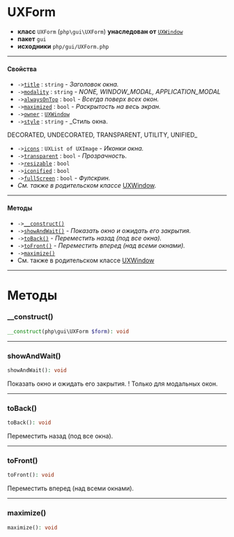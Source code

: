 # UXForm

- **класс** `UXForm` (`php\gui\UXForm`) **унаследован от** [`UXWindow`](https://github.com/jphp-group/jphp-gui-ext/blob/master/jphp-gui-ext/api-docs/classes/php/gui/UXWindow.ru.md)
- **пакет** `gui`
- **исходники** `php/gui/UXForm.php`

---

#### Свойства

- `->`[`title`](#prop-title) : `string` - _Заголовок окна._
- `->`[`modality`](#prop-modality) : `string` - _NONE, WINDOW_MODAL, APPLICATION_MODAL_
- `->`[`alwaysOnTop`](#prop-alwaysontop) : `bool` - _Всегда поверх всех окон._
- `->`[`maximized`](#prop-maximized) : `bool` - _Раскрытость на весь экран._
- `->`[`owner`](#prop-owner) : [`UXWindow`](https://github.com/jphp-group/jphp-gui-ext/blob/master/jphp-gui-ext/api-docs/classes/php/gui/UXWindow.ru.md)
- `->`[`style`](#prop-style) : `string` - _Стиль окна.

DECORATED, UNDECORATED, TRANSPARENT, UTILITY, UNIFIED_
- `->`[`icons`](#prop-icons) : `UXList of UXImage` - _Иконки окна._
- `->`[`transparent`](#prop-transparent) : `bool` - _Прозрачность._
- `->`[`resizable`](#prop-resizable) : `bool`
- `->`[`iconified`](#prop-iconified) : `bool`
- `->`[`fullScreen`](#prop-fullscreen) : `bool` - _Фулскрин._
- *См. также в родительском классе* [UXWindow](https://github.com/jphp-group/jphp-gui-ext/blob/master/jphp-gui-ext/api-docs/classes/php/gui/UXWindow.ru.md).

---

#### Методы

- `->`[`__construct()`](#method-__construct)
- `->`[`showAndWait()`](#method-showandwait) - _Показать окно и ожидать его закрытия._
- `->`[`toBack()`](#method-toback) - _Переместить назад (под все окна)._
- `->`[`toFront()`](#method-tofront) - _Переместить вперед (над всеми окнами)._
- `->`[`maximize()`](#method-maximize)
- См. также в родительском классе [UXWindow](https://github.com/jphp-group/jphp-gui-ext/blob/master/jphp-gui-ext/api-docs/classes/php/gui/UXWindow.ru.md)

---
# Методы

<a name="method-__construct"></a>

### __construct()
```php
__construct(php\gui\UXForm $form): void
```

---

<a name="method-showandwait"></a>

### showAndWait()
```php
showAndWait(): void
```
Показать окно и ожидать его закрытия.
! Только для модальных окон.

---

<a name="method-toback"></a>

### toBack()
```php
toBack(): void
```
Переместить назад (под все окна).

---

<a name="method-tofront"></a>

### toFront()
```php
toFront(): void
```
Переместить вперед (над всеми окнами).

---

<a name="method-maximize"></a>

### maximize()
```php
maximize(): void
```